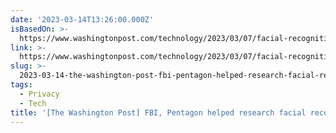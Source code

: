 ```yaml
---
date: '2023-03-14T13:26:00.000Z'
isBasedOn: >-
  https://www.washingtonpost.com/technology/2023/03/07/facial-recognition-fbi-dod-research-aclu
link: >-
  https://www.washingtonpost.com/technology/2023/03/07/facial-recognition-fbi-dod-research-aclu
slug: >-
  2023-03-14-the-washington-post-fbi-pentagon-helped-research-facial-recognition-for
tags:
  - Privacy
  - Tech
title: '[The Washington Post] FBI, Pentagon helped research facial recognition for '
---
```


